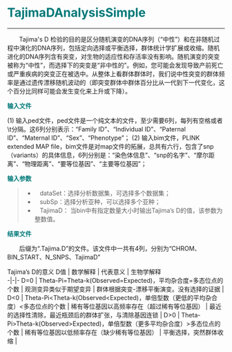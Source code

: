 # <font color="#007979">TajimaDAnalysisSimple</font>

---

&#160; &#160; &#160; &#160;Tajima's D 检验的目的是区分随机演变的DNA序列（“中性”）和在非随机过程中演化的DNA序列，包括定向选择或平衡选择，群体统计学扩展或收缩。随机进化的DNA序列含有突变，对生物的适应性和存活率没有影响。随机演变的突变被称为“中性”，而选择下的突变是“非中性的”。例如，您可能会发现导致产前死亡或严重疾病的突变正在被选中。从整体上看群体群体时，我们说中性突变的群体频率是通过遗传漂移随机波动的（即突变群体中群体百分比从一代到下一代变化，这个百分比同样可能会发生变化来上升或下降）。

**<font color="#007979">输入文件</font>**

(1) 输入ped文件，ped文件是一个纯文本的文件，至少需要6列，每列有空格或者\t分隔。这6列分别表示：“Family ID”、“Individual ID”、“Paternal ID”、“Maternal ID”、“Sex”、“Phenotype”；
(2) 输入bim文件，PLINK extended MAP file，bim文件是对map文件的拓展，总共有六行，包含了snp（variants）的具体信息，6列分别是：“染色体信息”、“snp的名字”、“摩尔距离”、“物理距离”、“要等位基因”、“主要等位基因”；

**<font color="#007979">输入参数</font>**

> * &#160; &#160;<label id='dataset'>dataSet：</label>选择分析数据集，可选择多个数据集；
> * &#160; &#160;<label id='subSp'>subSp：</label>选择分析亚种，可以选择多个亚种；
> * &#160; &#160;<label id='tajimaD'>TajimaD：</label> 当bin中有指定数量大小时输出Tajima’s D的值，该参数为整数值。

**<font color="#007979">结果文件</font>**

&#160; &#160; &#160; &#160;后缀为“.Tajima.D”的文件。该文件中一共有4列，分别为“CHROM、BIN_START、N_SNPS、TajimaD”


Tajima’s D的意义
D值 | 数学解释 |  代表意义 |  生物学解释  
-|-|-
D=0 | Theta-Pi=Theta-k(Observed=Expected)，平均杂合度=多态位点的个数 | 观测变异类似于期望变异 | 群体根据突变-漂移平衡演变。没有选择的证据 |
D<0 | Theta-Pi<Theta-k(Observed<Expected)，单倍型数（更低的平均杂合度）<多态位点的个数 | 稀有等位基因以高频率存在（超过稀有等位基因） | 最近的选择性清除，最近瓶颈后的群体扩张，与清除基因连锁 |
D>0 | Theta-Pi>Theta-k(Observed>Expected)，单倍型数（更多平均杂合度）>多态位点的个数 | 稀有等位基因以低频率存在（缺少稀有等位基因） | 平衡选择，突然群体收缩 |

